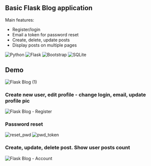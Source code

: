 ## Basic Flask Blog application
Main features:
* Register/login 
* Email a token for password reset
* Create, delete, update posts
* Display posts on multiple pages

![Python](https://img.shields.io/badge/python-3670A0?style=for-the-badge&logo=python&logoColor=ffdd54) ![Flask](https://img.shields.io/badge/flask-%23000.svg?style=for-the-badge&logo=flask&logoColor=white) ![Bootstrap](https://img.shields.io/badge/bootstrap-%23563D7C.svg?style=for-the-badge&logo=bootstrap&logoColor=white) ![SQLite](https://img.shields.io/badge/sqlite-%2307405e.svg?style=for-the-badge&logo=sqlite&logoColor=white)

## Demo
![Flask Blog (1)](https://user-images.githubusercontent.com/104693196/200183520-89ccfd05-52a0-47bf-92b4-c20e7bd70957.gif) 

### Create new user, edit profile -  change login, email, update profile pic
![Flask Blog - Register](https://user-images.githubusercontent.com/104693196/200188102-52c80fdb-cc85-420b-87d8-d44a38deb1f5.gif)  

### Password reset
![reset_pwd](https://user-images.githubusercontent.com/104693196/200189701-24006682-f525-40df-a4bc-f0dff47fd610.png)
![pwd_token](https://user-images.githubusercontent.com/104693196/200189603-9f5093ad-d071-4697-ad6d-8f556471721a.png)

### Create, update, delete post. Show user posts count
![Flask Blog - Account](https://user-images.githubusercontent.com/104693196/200188294-7abf933c-2df1-4e4b-8783-fb53f63f77a4.gif)
